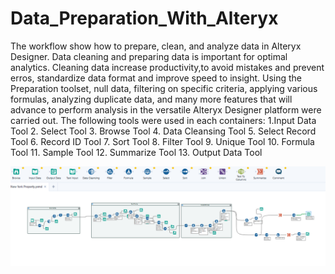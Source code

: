 # Data_Preparation_With_Alteryx
The workflow show how to prepare, clean, and analyze data in Alteryx Designer. Data cleaning and preparing data is important for optimal analytics.
Cleaning data increase productivity,to avoid mistakes and prevent erros, standardize data format and improve speed to insight. 
Using the Preparation toolset, null data, filtering on specific criteria, applying various formulas, analyzing duplicate data, and many more features that will advance to perform analysis in the versatile Alteryx Designer platform were carried out.
The following tools were used in each containers:
1.Input Data Tool
2. Select Tool
3. Browse Tool
4. Data Cleansing Tool
5. Select Record Tool
6. Record ID Tool
7. Sort Tool
8. Filter Tool
9. Unique Tool
10. Formula Tool
11. Sample Tool
12. Summarize Tool
13. Output Data Tool

![alt tex](https://github.com/DataNaija/Advanced_Data_Modeling_With_Alteryx/blob/main/NYC.PNG)
